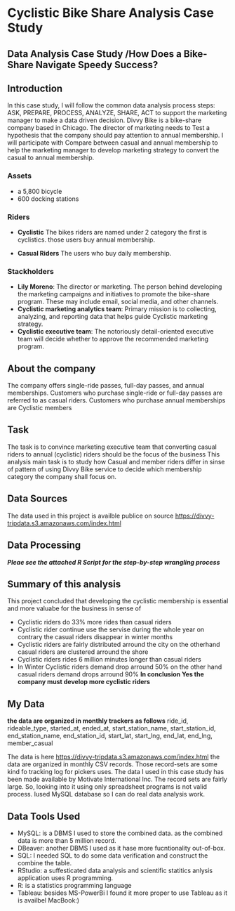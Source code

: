 # Cyclistic Bike Share Analysis Case Study

## Data Analysis Case Study /How Does a Bike-Share Navigate Speedy Success?

## Introduction
In this case study, I will follow the common data analysis process steps: ASK, PREPARE, PROCESS, ANALYZE, SHARE, ACT to support the marketing manager to make a data driven decision. Divvy Bike is a bike-share company based in Chicago. The director of marketing needs to Test a hypothesis that the company should pay attention to annual membership. I will participate with Compare between casual and annual membership to help the marketing manager to develop marketing strategy to convert the casual to annual membership.

### Assets
- a 5,800 bicycle
- 600 docking stations

### Riders
- **Cyclistic** The bikes riders are named under 2 category the first is cyclistics. those users buy annual membership.

- **Casual Riders** The users who buy daily membership. 

### Stackholders
- **Lily Moreno**: The director or marketing. The person behind developing the marketing campaigns and initiatives to promote the bike-share program. These may include email, social media, and other channels.
- **Cyclistic marketing analytics team**: Primary mission is to collecting, analyzing, and reporting data that helps guide Cyclistic marketing strategy.
- **Cyclistic executive team**: The notoriously detail-oriented executive team will decide whether to approve the recommended marketing program.

## About the company
The company offers single-ride passes, full-day passes, and annual memberships. Customers who purchase single-ride or full-day passes are referred to as casual riders. Customers who purchase annual memberships are Cyclistic members

## Task
The task is to convince marketing executive team that converting casual riders to annual (cyclistic) riders should be the focus of the business
This analysis main task is to study how Casual and member riders differ in sinse of pattern of using Divvy Bike service to decide which membership category the company shall focus on. 

## Data Sources
The data used in this project is availble publice on source https://divvy-tripdata.s3.amazonaws.com/index.html 

## Data Processing
***Pleae see the attached R Script for the step-by-step wrangling process***

## Summary of this analysis
This project concluded that developing the cyclistic membership is essential and more valuabe for the business in sense of
- Cyclistic riders do 33% more rides than casual riders
- Cyclistic rider continue use the servise during the whole year on contrary the casual riders disappear in winter months
- Cyclistic riders are fairly distributed arround the city on the otherhand casual riders are clustered arround the shore
- Cyclistic riders rides 6 million minutes longer than casual riders
- In Winter Cyclistic riders demand drop arround 50% on the other hand casual riders demand drops arround 90%
**In conclusion Yes the company must develop more cyclistic riders**

## My Data
**the data are organized in monthly trackers as follows**
ride_id, rideable_type, started_at, ended_at, start_station_name, start_station_id, end_station_name, end_station_id, start_lat, start_lng, end_lat, end_lng, member_casual

The data is here https://divvy-tripdata.s3.amazonaws.com/index.html the data are organized in monthly CSV records. Those record-sets are some kind fo tracking log for pickers uses. The data I used in this case study has been made available by Motivate International Inc. The record sets are fairly large. So, looking into it using only spreadsheet programs is not valid process. Iused MySQL database so I can do real data analysis work.

## Data Tools Used
- MySQL: is a DBMS I used to store the combined data. as the combined data is more than 5 million record.
- DBeaver: another DBMS I used as it hase more fucntionality out-of-box.
- SQL: I needed SQL to do some data verification and construct the combine the table.
- RStudio: a suffesticated data analysis and scientific statitics anlysis application uses R programming.
- R: is a statistics programming language
- Tableau: besides MS-PowerBi I found it more proper to use Tableau as it is availbel MacBook:)





